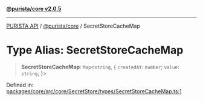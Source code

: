 [**@purista/core v2.0.5**](../README.md)

***

[PURISTA API](../../../packages.md) / [@purista/core](../README.md) / SecretStoreCacheMap

# Type Alias: SecretStoreCacheMap

> **SecretStoreCacheMap**: `Map`\<`string`, \{ `createdAt`: `number`; `value`: `string`; \}\>

Defined in: [packages/core/src/core/SecretStore/types/SecretStoreCacheMap.ts:1](https://github.com/puristajs/purista/blob/master/packages/core/src/core/SecretStore/types/SecretStoreCacheMap.ts#L1)
